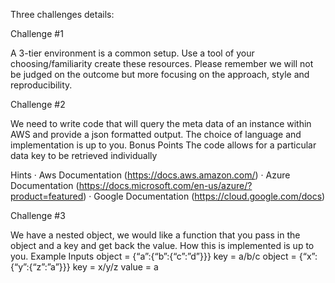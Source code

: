 Three challenges details:

Challenge #1

A 3-tier environment is a common setup. Use a tool of your choosing/familiarity create these resources. Please remember we will not be judged on the outcome but more focusing on the approach, style and reproducibility.

Challenge #2

We need to write code that will query the meta data of an instance within AWS and provide a json formatted output. The choice of language and implementation is up to you. Bonus Points The code allows for a particular data key to be retrieved individually 

Hints 
· Aws Documentation (https://docs.aws.amazon.com/) 
· Azure Documentation (https://docs.microsoft.com/en-us/azure/?product=featured) 
· Google Documentation (https://cloud.google.com/docs)

Challenge #3

We have a nested object, we would like a function that you pass in the object and a key and get back the value. How this is implemented is up to you. Example Inputs object = {“a”:{“b”:{“c”:”d”}}} key = a/b/c object = {“x”:{“y”:{“z”:”a”}}} key = x/y/z value = a